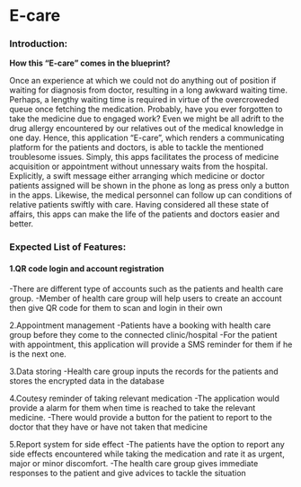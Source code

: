 <h1>E-care</h1>
<h3>Introduction:</h3>

<b>How this “E-care” comes in the blueprint?</b>

Once an experience at which we could not do anything out of position if waiting for diagnosis from doctor, resulting in a long awkward waiting time. Perhaps, a lengthy waiting time is required in virtue of the overcroweded queue once fetching the medication. Probably, have you ever forgotten to take the medicine due to engaged work? Even we might be all adrift to the drug allergy encountered by our relatives out of the medical knowledge in one day.
Hence, this application “E-care”, which renders a communicating platform for the patients and doctors, is able to tackle the mentioned troublesome issues. Simply, this apps facilitates the process of medicine acquisition or appointment without unnessary waits from the hospital. Explicitly, a swift message either arranging which medicine or doctor patients assigned will be shown in the phone as long as press only a button in the apps. Likewise, the medical personnel can follow up can conditions of relative patients swiftly with care. 
Having considered all these state of affairs, this apps can make the life of the patients and doctors easier and better.

<h3>Expected List of Features:</h3>

<h4>1.QR code login and  account registration</h4>
   -There are different type of accounts such as the patients and health care group.
   -Member of health care group will help users to create an account then give QR code for them to scan and login in their own 

2.Appointment management 
   -Patients have a booking with health care group before they come to the connected clinic/hospital
   -For the patient with appointment, this application will provide a SMS reminder for them if he is the next one.

3.Data storing
-Health care group inputs the records for the patients and stores the encrypted data in the database
	
4.Coutesy reminder of taking relevant medication
-The application would provide a alarm for them when time is reached to take the relevant medicine.
-There would provide a button for the patient to report to the doctor that they have or have not taken that medicine

5.Report system for side effect
-The patients have the option to report any side effects encountered while taking the medication and rate it as urgent, major or minor discomfort. 
-The health care group gives immediate responses to the patient and give advices to tackle the situation
